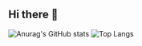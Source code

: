 ## Hi there 👋

![Anurag's GitHub stats](https://github-readme-stats.vercel.app/api?username=JingyuanZhou&show_icons=true&hide=commits,issues&hide_rank=true) ![Top Langs](https://github-readme-stats.vercel.app/api/top-langs/?username=JingyuanZhou&hide=jupyter%20notebook)
